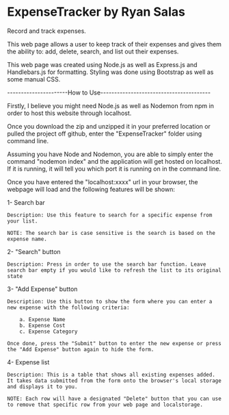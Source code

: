 # ExpenseTracker by Ryan Salas
Record and track expenses.

This web page allows a user to keep track of their expenses and gives them the ability to: add, delete, search, and list out their expenses.

This web page was created using Node.js as well as Express.js and Handlebars.js for formatting. Styling was done using Bootstrap as well as some manual CSS.

----------------------How to Use----------------------------------------

Firstly, I believe you might need Node.js as well as Nodemon from npm in order to host this website through localhost.

Once you download the zip and unzipped it in your preferred location or pulled the project off github, enter the "ExpenseTracker" folder using command line. 

Assuming you have Node and Nodemon, you are able to simply enter the command "nodemon index" and the application will get hosted on localhost. If it is running, it will tell you which port it is running on in the command line.

Once you have entered the "localhost:xxxx" url in your browser, the webpage will load and the following features will be shown:

1- Search bar

    Description: Use this feature to search for a specific expense from your list. 

    NOTE: The search bar is case sensitive is the search is based on the expense name.

2- "Search" button

    Description: Press in order to use the search bar function. Leave search bar empty if you would like to refresh the list to its original state

3- "Add Expense" button

    Description: Use this button to show the form where you can enter a new expense with the following criteria:

        a. Expense Name
        b. Expense Cost
        c. Expense Category

    Once done, press the "Submit" button to enter the new expense or press the "Add Expense" button again to hide the form.

4- Expense list

    Description: This is a table that shows all existing expenses added. It takes data submitted from the form onto the browser's local storage and displays it to you.

    NOTE: Each row will have a designated "Delete" button that you can use to remove that specific row from your web page and localstorage.

